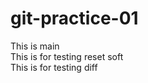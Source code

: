 # git-practice-01
This is main <br>
This is for testing reset soft <br>
This is for testing diff <br>